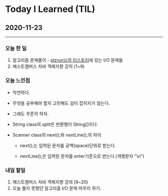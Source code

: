 Today I Learned (TIL)
===

## 2020-11-23

---

### 오늘 한 일

1. 알고리즘 문제풀이 - [plzrun님의 티스토리](https://plzrun.tistory.com/entry/%EC%95%8C%EA%B3%A0%EB%A6%AC%EC%A6%98-%EB%AC%B8%EC%A0%9C%ED%92%80%EC%9D%B4PS-%EC%8B%9C%EC%9E%91%ED%95%98%EA%B8%B0?category=588657)에 있는 I/O 문제들
2. 패스트캠퍼스 자바 객체지향 강의 (1~9)

### 오늘 느낀점

* 막연하다. 

* 무엇을 공부해야 할지 고민해도 감이 잡히지가 않는다.

* 그래도 꾸준히 하자.

* String class의 split은 반환형이 String[]이다.

* Scanner class의 next();와 nextLine();의 차이

    * next();는 입력된 문자를 공백(space)단위로 받는다.

    * nextLine();은 입력된 문자를 enter기준으로 받는다.(개행문자 "\n")
### 내일 할일 

1. 패스트캠퍼스 자바 객체지향 강의 (9~20)
2. 오늘 풀지 못했던 알고리즘 I/O 문제 마무리 하기.